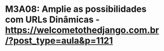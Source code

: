 # M3A08: Amplie as possibilidades com URLs Dinâmicas - https://welcometothedjango.com.br/?post_type=aula&p=1121